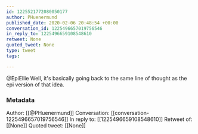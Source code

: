 ```yaml
---
id: 1225521772080050177
author: PHuenermund
published_date: 2020-02-06 20:48:54 +00:00
conversation_id: 1225496657019756546
in_reply_to: 1225496659108548610
retweet: None
quoted_tweet: None
type: tweet
tags:

---
```


@EpiEllie Well, it's basically going back to the same line of thought as the epi version of that idea.

### Metadata

Author: [[@PHuenermund]]
Conversation: [[conversation-1225496657019756546]]
In reply to: [[1225496659108548610]]
Retweet of: [[None]]
Quoted tweet: [[None]]

